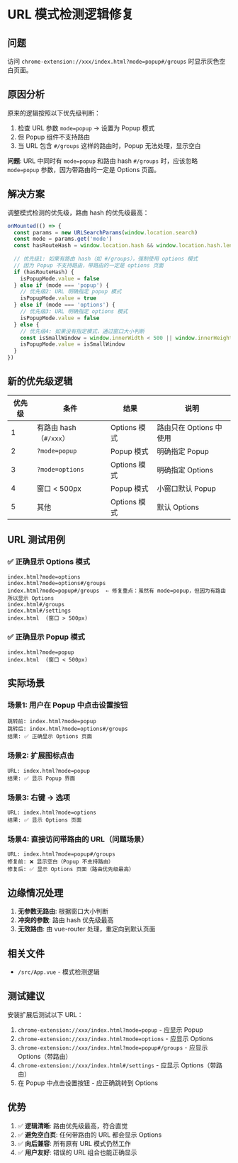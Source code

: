# URL 模式检测逻辑修复

## 问题

访问 `chrome-extension://xxx/index.html?mode=popup#/groups` 时显示灰色空白页面。

## 原因分析

原来的逻辑按照以下优先级判断：
1. 检查 URL 参数 `mode=popup` → 设置为 Popup 模式
2. 但 Popup 组件不支持路由
3. 当 URL 包含 `#/groups` 这样的路由时，Popup 无法处理，显示空白

**问题**: URL 中同时有 `mode=popup` 和路由 hash `#/groups` 时，应该忽略 `mode=popup` 参数，因为带路由的一定是 Options 页面。

## 解决方案

调整模式检测的优先级，路由 hash 的优先级最高：

```typescript
onMounted(() => {
  const params = new URLSearchParams(window.location.search)
  const mode = params.get('mode')
  const hasRouteHash = window.location.hash && window.location.hash.length > 1
  
  // 优先级1: 如果有路由 hash（如 #/groups），强制使用 options 模式
  // 因为 Popup 不支持路由，带路由的一定是 options 页面
  if (hasRouteHash) {
    isPopupMode.value = false
  } else if (mode === 'popup') {
    // 优先级2: URL 明确指定 popup 模式
    isPopupMode.value = true
  } else if (mode === 'options') {
    // 优先级3: URL 明确指定 options 模式
    isPopupMode.value = false
  } else {
    // 优先级4: 如果没有指定模式，通过窗口大小判断
    const isSmallWindow = window.innerWidth < 500 || window.innerHeight < 500
    isPopupMode.value = isSmallWindow
  }
})
```

## 新的优先级逻辑

| 优先级 | 条件 | 结果 | 说明 |
|-------|------|------|------|
| 1 | 有路由 hash（`#/xxx`） | Options 模式 | 路由只在 Options 中使用 |
| 2 | `?mode=popup` | Popup 模式 | 明确指定 Popup |
| 3 | `?mode=options` | Options 模式 | 明确指定 Options |
| 4 | 窗口 < 500px | Popup 模式 | 小窗口默认 Popup |
| 5 | 其他 | Options 模式 | 默认 Options |

## URL 测试用例

### ✅ 正确显示 Options 模式
```
index.html?mode=options
index.html?mode=options#/groups
index.html?mode=popup#/groups  ← 修复重点：虽然有 mode=popup，但因为有路由所以显示 Options
index.html#/groups
index.html#/settings
index.html  (窗口 > 500px)
```

### ✅ 正确显示 Popup 模式
```
index.html?mode=popup
index.html  (窗口 < 500px)
```

## 实际场景

### 场景1: 用户在 Popup 中点击设置按钮
```
跳转前: index.html?mode=popup
跳转后: index.html?mode=options#/groups
结果: ✅ 正确显示 Options 页面
```

### 场景2: 扩展图标点击
```
URL: index.html?mode=popup
结果: ✅ 显示 Popup 界面
```

### 场景3: 右键 → 选项
```
URL: index.html?mode=options
结果: ✅ 显示 Options 页面
```

### 场景4: 直接访问带路由的 URL（问题场景）
```
URL: index.html?mode=popup#/groups
修复前: ❌ 显示空白（Popup 不支持路由）
修复后: ✅ 显示 Options 页面（路由优先级最高）
```

## 边缘情况处理

1. **无参数无路由**: 根据窗口大小判断
2. **冲突的参数**: 路由 hash 优先级最高
3. **无效路由**: 由 vue-router 处理，重定向到默认页面

## 相关文件

- `/src/App.vue` - 模式检测逻辑

## 测试建议

安装扩展后测试以下 URL：
1. `chrome-extension://xxx/index.html?mode=popup` - 应显示 Popup
2. `chrome-extension://xxx/index.html?mode=options` - 应显示 Options
3. `chrome-extension://xxx/index.html?mode=popup#/groups` - 应显示 Options（带路由）
4. `chrome-extension://xxx/index.html#/settings` - 应显示 Options（带路由）
5. 在 Popup 中点击设置按钮 - 应正确跳转到 Options

## 优势

1. ✅ **逻辑清晰**: 路由优先级最高，符合直觉
2. ✅ **避免空白页**: 任何带路由的 URL 都会显示 Options
3. ✅ **向后兼容**: 所有原有 URL 模式仍然工作
4. ✅ **用户友好**: 错误的 URL 组合也能正确显示
